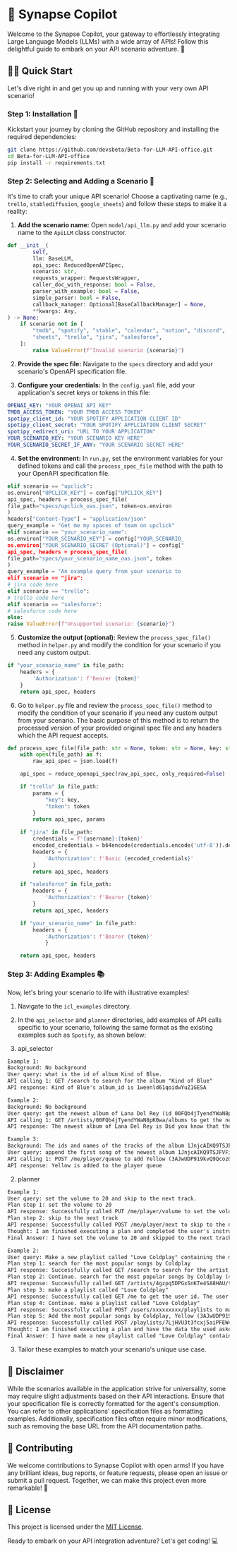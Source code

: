 # 🚀 Synapse Copilot

Welcome to the Synapse Copilot, your gateway to effortlessly integrating Large Language Models (LLMs) with a wide array of APIs! Follow this delightful guide to embark on your API scenario adventure. 🎉

## 🏃‍♂️ Quick Start

Let's dive right in and get you up and running with your very own API scenario!

### Step 1: Installation 🐣

Kickstart your journey by cloning the GitHub repository and installing the required dependencies:

```bash
git clone https://github.com/devsbeta/Beta-for-LLM-API-office.git
cd Beta-for-LLM-API-office
pip install -r requirements.txt
```

### Step 2: Selecting and Adding a Scenario 🎯

It's time to craft your unique API scenario! Choose a captivating name (e.g., `trello`, `stablediffusion`, `google_sheets`) and follow these steps to make it a reality:

1. **Add the scenario name:** Open `model/api_llm.py` and add your scenario name to the `ApiLLM` class constructor.

```python
def __init__(
        self,
        llm: BaseLLM,
        api_spec: ReducedOpenAPISpec,
        scenario: str,
        requests_wrapper: RequestsWrapper,
        caller_doc_with_response: bool = False,
        parser_with_example: bool = False,
        simple_parser: bool = False,
        callback_manager: Optional[BaseCallbackManager] = None,
        **kwargs: Any,
) -> None:
    if scenario not in [
        "tmdb", "spotify", "stable", "calendar", "notion", "discord",
        "sheets", "trello", "jira", "salesforce",
    ]:
        raise ValueError(f"Invalid scenario {scenario}")
```

2. **Provide the spec file:** Navigate to the `specs` directory and add your scenario's OpenAPI specification file.

3. **Configure your credentials:** In the `config.yaml` file, add your application's secret keys or tokens in this file: 
```yaml
OPENAI_KEY: "YOUR OPENAI API KEY"
TMDB_ACCESS_TOKEN: "YOUR TMDB ACCESS TOKEN"
spotipy_client_id: "YOUR SPOTIFY APPLICATION CLIENT ID"
spotipy_client_secret: "YOUR SPOTIFY APPLCIATION CLIENT SECRET"
spotipy_redirect_uri: "URL TO YOUR APPLICATION"
YOUR_SCENARIO_KEY: "YOUR SCENARIO KEY HERE"
YOUR_SCENARIO_SECRET_IF_ANY: "YOUR SCENARIO SECRET HERE"
```

4. **Set the environment:** In `run.py`, set the environment variables for your defined tokens and call the `process_spec_file` method with the path to your OpenAPI specification file.

```python
elif scenario == "upclick":
os.environ["UPCLICK_KEY"] = config["UPCLICK_KEY"]
api_spec, headers = process_spec_file(
file_path="specs/upclick_oas.json", token=os.environ
)
headers["Content-Type"] = "application/json"
query_example = "Get me my spaces of team on upclick"
elif scenario == "your_scenario_name":
os.environ["YOUR_SCENARIO_KEY"] = config["YOUR_SCENARIO_
os.environ["YOUR_SCENARIO_SECRET (Optional)"] = config["
api_spec, headers = process_spec_file(
file_path="specs/your_scenario_name_oas.json", token
)
query_example = "An example query from your scenario to
elif scenario == "jira":
# jira code here
elif scenario == "trello":
# trello code here
elif scenario == "salesforce":
# salesforce code here
else:
raise ValueError(f"Unsupported scenario: {scenario}")
```

5. **Customize the output (optional):** Review the `process_spec_file()` method in `helper.py` and modify the condition for your scenario if you need any custom output.

```python
if "your_scenario_name" in file_path:
    headers = {
        'Authorization': f'Bearer {token}'
    }
    return api_spec, headers
```

6. Go to `helper.py` file and review the `process_spec_file()` method to modify the
condition of your scenario if you need any custom output from your scenario.
The basic purpose of this method is to return the processed version of your
provided original spec file and any headers which the API request accepts.

```python
def process_spec_file(file_path: str = None, token: str = None, key: str = None, username: str = None):
    with open(file_path) as f:
        raw_api_spec = json.load(f)

    api_spec = reduce_openapi_spec(raw_api_spec, only_required=False)

    if "trello" in file_path:
        params = {
            "key": key,
            "token": token
        }
        return api_spec, params

    if "jira" in file_path:
        credentials = f'{username}:{token}'
        encoded_credentials = b64encode(credentials.encode('utf-8')).decode('utf-8')
        headers = {
            'Authorization': f'Basic {encoded_credentials}'
        }
        return api_spec, headers

    if "salesforce" in file_path:
        headers = {
            'Authorization': f'Bearer {token}'
        }
        return api_spec, headers

    if "your_scenario_name" in file_path:
        headers = {
            'Authorization': f'Bearer {token}'
            }

    return api_spec, headers
```




### Step 3: Adding Examples 📚

Now, let's bring your scenario to life with illustrative examples!

1. Navigate to the `icl_examples` directory.

2. In the `api_selector` and `planner` directories, add examples of API calls specific to your scenario, following the same format as the existing examples such as `Spotify`, as shown below:

1. api_selector

```txt
Example 1:
Background: No background
User query: what is the id of album Kind of Blue.
API calling 1: GET /search to search for the album "Kind of Blue"
API response: Kind of Blue's album_id is 1weenld61qoidwYuZ1GESA

Example 2:
Background: No background
User query: get the newest album of Lana Del Rey (id 00FQb4jTyendYWaN8pK0wa).
API calling 1: GET /artists/00FQb4jTyendYWaN8pK0wa/albums to get the newest album of Lana Del Rey (id 00FQb4jTyendYWaN8pK0wa)
API response: The newest album of Lana Del Rey is Did you know that there's a tunnel under Ocean Blvd (id 5HOHne1wzItQlIYmLXLYfZ), ...

Example 3:
Background: The ids and names of the tracks of the album 1JnjcAIKQ9TSJFVFierTB8 are Yellow (3AJwUDP919kvQ9QcozQPxg), Viva La Vida (1mea3bSkSGXuIRvnydlB5b)
User query: append the first song of the newest album 1JnjcAIKQ9TSJFVFierTB8 of Coldplay (id 4gzpq5DPGxSnKTe4SA8HAU) to my player queue.
API calling 1: POST /me/player/queue to add Yellow (3AJwUDP919kvQ9QcozQPxg) to the player queue
API response: Yellow is added to the player queue
```
2. planner
```txt
Example 1:
User query: set the volume to 20 and skip to the next track.
Plan step 1: set the volume to 20
API response: Successfully called PUT /me/player/volume to set the volume to 20.
Plan step 2: skip to the next track
API response: Successfully called POST /me/player/next to skip to the next track.
Thought: I am finished executing a plan and completed the user's instructions
Final Answer: I have set the volume to 20 and skipped to the next track.

Example 2:
User query: Make a new playlist called "Love Coldplay" containing the most popular songs by Coldplay
Plan step 1: search for the most popular songs by Coldplay
API response: Successfully called GET /search to search for the artist Coldplay. The id of Coldplay is 4gzpq5DPGxSnKTe4SA8HAU
Plan step 2: Continue. search for the most popular songs by Coldplay (4gzpq5DPGxSnKTe4SA8HAU)
API response: Successfully called GET /artists/4gzpq5DPGxSnKTe4SA8HAU/top-tracks to get the most popular songs by Coldplay. The most popular songs by Coldplay are Yellow (3AJwUDP919kvQ9QcozQPxg), Viva La Vida (1mea3bSkSGXuIRvnydlB5b).
Plan step 3: make a playlist called "Love Coldplay"
API response: Successfully called GET /me to get the user id. The user id is xxxxxxxxx.
Plan step 4: Continue. make a playlist called "Love Coldplay"
API response: Successfully called POST /users/xxxxxxxxx/playlists to make a playlist called "Love Coldplay". The playlist id is 7LjHVU3t3fcxj5aiPFEW4T.
Plan step 5: Add the most popular songs by Coldplay, Yellow (3AJwUDP919kvQ9QcozQPxg), Viva La Vida (1mea3bSkSGXuIRvnydlB5b), to playlist "Love Coldplay" (7LjHVU3t3fcxj5aiPFEW4T)
API response: Successfully called POST /playlists/7LjHVU3t3fcxj5aiPFEW4T/tracks to add Yellow (3AJwUDP919kvQ9QcozQPxg), Viva La Vida (1mea3bSkSGXuIRvnydlB5b) in playlist "Love Coldplay" (7LjHVU3t3fcxj5aiPFEW4T). The playlist id is 7LjHVU3t3fcxj5aiPFEW4T.
Thought: I am finished executing a plan and have the data the used asked to create
Final Answer: I have made a new playlist called "Love Coldplay" containing Yellow and Viva La Vida by Coldplay.
```

3. Tailor these examples to match your scenario's unique use case.

## 🚨 Disclaimer

While the scenarios available in the application strive for universality, some may require slight adjustments based on their API interactions. Ensure that your specification file is correctly formatted for the agent's consumption. You can refer to other applications' specification files as formatting examples. Additionally, specification files often require minor modifications, such as removing the base URL from the API documentation paths.

## 🌟 Contributing

We welcome contributions to Synapse Copilot with open arms! If you have any brilliant ideas, bug reports, or feature requests, please open an issue or submit a pull request. Together, we can make this project even more remarkable! 🎉

## 📝 License

This project is licensed under the [MIT License](LICENSE).

Ready to embark on your API integration adventure? Let's get coding! 💻